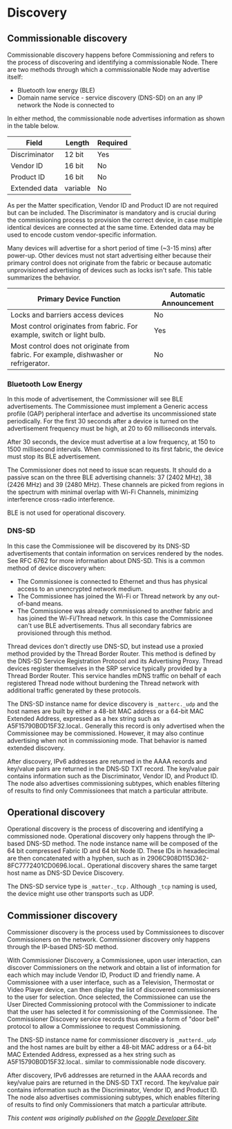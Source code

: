# Discovery

## Commissionable discovery

Commissionable discovery happens before Commissioning and refers to the process of discovering and identifying a commissionable Node. There are two methods through which a commissionable Node may advertise itself:

- Bluetooth low energy (BLE)
- Domain name service - service discovery (DNS-SD) on an any IP network the Node is connected to

In either method, the commissionable node advertises information as shown in the table below.

| Field         | Length   | Required |
|---------------|----------|----------|
| Discriminator | 12 bit   | Yes      |
| Vendor ID     | 16 bit   | No       |
| Product ID    | 16 bit   | No       |
| Extended data | variable | No       |

As per the Matter specification, Vendor ID and Product ID are not required but can be included. The Discriminator is mandatory and is crucial during the commissioning process to provision the correct device, in case multiple identical devices are connected at the same time. Extended data may be used to encode custom vendor-specific information.

Many devices will advertise for a short period of time (~3-15 mins) after power-up. Other devices must not start advertising either because their primary control does not originate from the fabric or because automatic unprovisioned advertising of devices such as locks isn't safe. This table summarizes the behavior.

| Primary Device Function                                                                      | Automatic Announcement |
|----------------------------------------------------------------------------------------------|------------------------|
| Locks and barriers access devices                                                            | No                     |
| Most control originates from fabric. For example, switch or light bulb.                      | Yes                    |
| Most control does not originate from fabric. For example, dishwasher or refrigerator.        | No                     |

### Bluetooth Low Energy

In this mode of advertisement, the Commissioner will see BLE advertisements. The Commissionee must implement a Generic access profile (GAP) peripheral interface and advertise its uncommissioned state periodically. For the first 30 seconds after a device is turned on the advertisement frequency must be high, at 20 to 60 milliseconds intervals.

After 30 seconds, the device must advertise at a low frequency, at 150 to 1500 millisecond intervals. When commissioned to its first fabric, the device must stop its BLE advertisement.

The Commissioner does not need to issue scan requests. It should do a passive scan on the three BLE advertising channels: 37 (2402 MHz), 38 (2426 MHz) and 39 (2480 MHz). These channels are picked from regions in the spectrum with minimal overlap with Wi-Fi Channels, minimizing interference cross-radio interference.

BLE is not used for operational discovery.

### DNS-SD

In this case the Commissionee will be discovered by its DNS-SD advertisements that contain information on services rendered by the nodes. See RFC 6762 for more information about DNS-SD. This is a common method of device discovery when:

- The Commissionee is connected to Ethernet and thus has physical access to an unencrypted network medium.
- The Commissionee has joined the Wi-Fi or Thread network by any out-of-band means.
- The Commissionee was already commissioned to another fabric and has joined the Wi-Fi/Thread network. In this case the Commissionee can't use BLE advertisements. Thus all secondary fabrics are provisioned through this method.

Thread devices don't directly use DNS-SD, but instead use a proxied method provided by the Thread Border Router. This method is defined by the DNS-SD Service Registration Protocol and its Advertising Proxy. Thread devices register themselves in the SRP service typically provided by a Thread Border Router. This service handles mDNS traffic on behalf of each registered Thread node without burdening the Thread network with additional traffic generated by these protocols.

The DNS-SD instance name for device discovery is `_matterc._udp` and the host names are built by either a 48-bit MAC address or a 64-bit MAC Extended Address, expressed as a hex string such as A5F15790B0D15F32.local.. Generally this record is only advertised when the Commissionee may be commissioned. However, it may also continue advertising when not in commissioning mode. That behavior is named extended discovery.

After discovery, IPv6 addresses are returned in the AAAA records and key/value pairs are returned in the DNS‑SD TXT record. The key/value pair contains information such as the Discriminator, Vendor ID, and Product ID. The node also advertises commissioning subtypes, which enables filtering of results to find only Commissionees that match a particular attribute.

## Operational discovery

Operational discovery is the process of discovering and identifying a commissioned node. Operational discovery only happens through the IP-based DNS-SD method. The node instance name will be composed of the 64 bit compressed Fabric ID and 64 bit Node ID. These IDs in hexadecimal are then concatenated with a hyphen, such as in 2906C908D115D362-8FC7772401CD0696.local.. Operational discovery shares the same target host name as DNS-SD Device Discovery.

The DNS-SD service type is `_matter._tcp.` Although `_tcp` naming is used, the device might use other transports such as UDP.

## Commissioner discovery

Commissioner discovery is the process used by Commissionees to discover Commissioners on the network. Commissioner discovery only happens through the IP-based DNS-SD method. 

With Commissioner Discovery, a Commissionee, upon user interaction, can discover Commissioners on the network and obtain a list of information for each which may include Vendor ID, Product ID and friendly name. A Commissionee with a user interface, such as a Television, Thermostat or Video Player device, can then display the list of discovered commissioners to the user for selection. Once selected, the Commissionee can use the User Directed Commissioning protocol with the Commissioner to indicate that the user has selected it for commissioning of the Commissionee. The Commissioner Discovery service records thus enable a form of "door bell" protocol to allow a Commissionee to request Commissioning.

The DNS-SD instance name for commissioner discovery is `_matterd._udp` and the host names are built by either a 48-bit MAC address or a 64-bit MAC Extended Address, expressed as a hex string such as A5F15790B0D15F32.local.. similar to commissionable node discovery.

After discovery, IPv6 addresses are returned in the AAAA records and key/value pairs are returned in the DNS‑SD TXT record. The key/value pair contains information such as the Discriminator, Vendor ID, and Product ID. The node also advertises commissioning subtypes, which enables filtering of results to find only Commissioners that match a particular attribute.

_This content was originally published on the [Google Developer Site](https://developers.home.google.com/matter/primer)_
